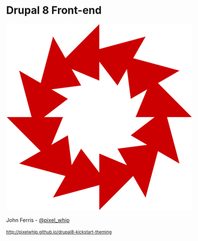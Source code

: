 
# Drupal 8 <strong class="subtitle">Front-end</strong>
<img src="resources/img/aten.svg" alt="Aten" class="logo">
<p>John Ferris - <a href="">@pixel_whip</a></p>
<p><small><a href="http://pixelwhip.github.io/drupal8-kickstart-theming">http://pixelwhip.github.io/drupal8-kickstart-theming</a></small></p>
